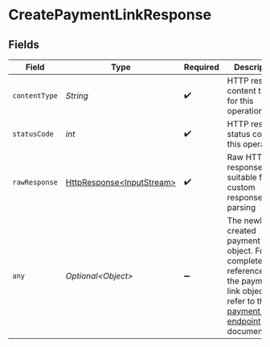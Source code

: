 # CreatePaymentLinkResponse


## Fields

| Field                                                                                                                                                                 | Type                                                                                                                                                                  | Required                                                                                                                                                              | Description                                                                                                                                                           |
| --------------------------------------------------------------------------------------------------------------------------------------------------------------------- | --------------------------------------------------------------------------------------------------------------------------------------------------------------------- | --------------------------------------------------------------------------------------------------------------------------------------------------------------------- | --------------------------------------------------------------------------------------------------------------------------------------------------------------------- |
| `contentType`                                                                                                                                                         | *String*                                                                                                                                                              | :heavy_check_mark:                                                                                                                                                    | HTTP response content type for this operation                                                                                                                         |
| `statusCode`                                                                                                                                                          | *int*                                                                                                                                                                 | :heavy_check_mark:                                                                                                                                                    | HTTP response status code for this operation                                                                                                                          |
| `rawResponse`                                                                                                                                                         | [HttpResponse\<InputStream>](https://docs.oracle.com/en/java/javase/11/docs/api/java.net.http/java/net/http/HttpResponse.html)                                        | :heavy_check_mark:                                                                                                                                                    | Raw HTTP response; suitable for custom response parsing                                                                                                               |
| `any`                                                                                                                                                                 | *Optional\<Object>*                                                                                                                                                   | :heavy_minus_sign:                                                                                                                                                    | The newly created payment link object. For a complete reference of the payment link object, refer to the [Get payment link endpoint](get-payment-link) documentation. |